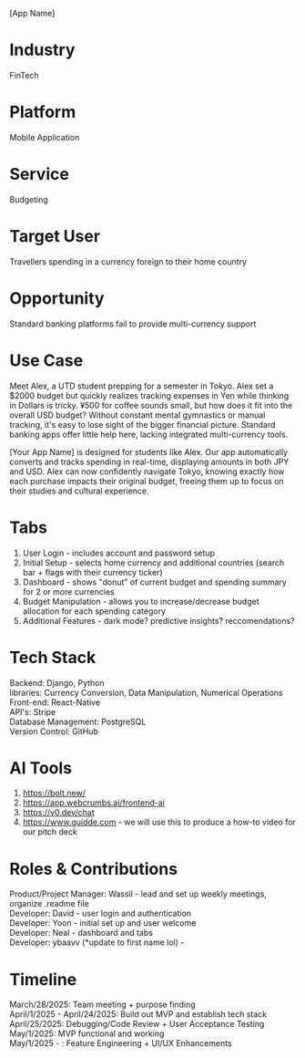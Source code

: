 [App Name]

# Industry
FinTech 
# Platform
Mobile Application 
# Service
Budgeting
# Target User
Travellers spending in a currency foreign to their home country 
# Opportunity
Standard banking platforms fail to provide multi-currency support 

# Use Case 
Meet Alex, a UTD student prepping for a semester in Tokyo. Alex set a $2000 budget but quickly realizes tracking expenses in Yen while thinking in Dollars is tricky. ¥500 for coffee sounds small, but how does it fit into the overall USD budget? Without constant mental gymnastics or manual tracking, it's easy to lose sight of the bigger financial picture. Standard banking apps offer little help here, lacking integrated multi-currency tools.

[Your App Name] is designed for students like Alex. Our app automatically converts and tracks spending in real-time, displaying amounts in both JPY and USD. Alex can now confidently navigate Tokyo, knowing exactly how each purchase impacts their original budget, freeing them up to focus on their studies and cultural experience.


# Tabs
1) User Login - includes account and password setup
2) Initial Setup - selects home currency and additional countries (search bar + flags with their currency ticker)
3) Dashboard - shows "donut" of current budget and spending summary for 2 or more currencies 
4) Budget Manipulation - allows you to increase/decrease budget allocation for each spending category
5) Additional Features - dark mode? predictive insights? reccomendations? 

# Tech Stack
Backend: Django, Python    
libraries: Currency Conversion, Data Manipulation, Numerical Operations     
Front-end: React-Native  
API's: Stripe  
Database Management: PostgreSQL  
Version Control: GitHub   

# AI Tools
1. https://bolt.new/  
2. https://app.webcrumbs.ai/frontend-ai
3. https://v0.dev/chat
4. https://www.guidde.com - we will use this to produce a how-to video for our pitch deck

# Roles & Contributions      
Product/Project Manager: Wassil - lead and set up weekly meetings, organize .readme file        
Developer: David - user login and authentication          
Developer: Yoon - initial set up and user welcome     
Developer: Neal - dashboard and tabs     
Developer: ybaavv (*update to first name lol) -    

# Timeline
March/28/2025: Team meeting + purpose finding      
April/1/2025 - April/24/2025: Build out MVP and establish tech stack    
April/25/2025:  Debugging/Code Review + User Acceptance Testing    
May/1/2025: MVP functional and working    
May/1/2025 - : Feature Engineering + UI/UX Enhancements     






